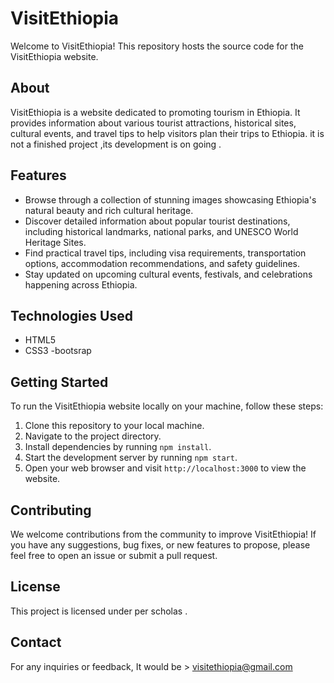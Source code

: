# VisitEthiopia

Welcome to VisitEthiopia! This repository hosts the source code for the VisitEthiopia website.

## About

VisitEthiopia is a website dedicated to promoting tourism in Ethiopia. It provides information about various tourist attractions, historical sites, cultural events, and travel tips to help visitors plan their trips to Ethiopia. it is not a finished project ,its development is on going .

## Features

- Browse through a collection of stunning images showcasing Ethiopia's natural beauty and rich cultural heritage.
- Discover detailed information about popular tourist destinations, including historical landmarks, national parks, and UNESCO World Heritage Sites.
- Find practical travel tips, including visa requirements, transportation options, accommodation recommendations, and safety guidelines.
- Stay updated on upcoming cultural events, festivals, and celebrations happening across Ethiopia.

## Technologies Used

- HTML5
- CSS3
-bootsrap

## Getting Started

To run the VisitEthiopia website locally on your machine, follow these steps:

1. Clone this repository to your local machine.
2. Navigate to the project directory.
3. Install dependencies by running `npm install`.
4. Start the development server by running `npm start`.
5. Open your web browser and visit `http://localhost:3000` to view the website.

## Contributing

We welcome contributions from the community to improve VisitEthiopia! If you have any suggestions, bug fixes, or new features to propose, please feel free to open an issue or submit a pull request.

## License

This project is licensed under per scholas .

## Contact

For any inquiries or feedback, It would be > visitethiopia@gmail.com 
